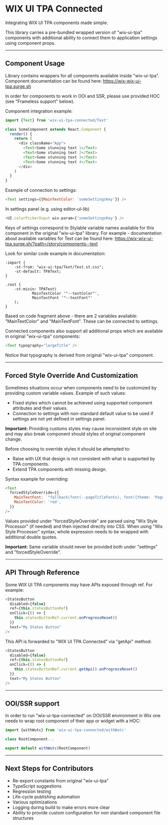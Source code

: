 # WIX UI TPA Connected

Integrating WIX UI TPA components made simple.

This library carries a pre-bundled wrapped version of "wix-ui-tpa" components with additional ability to connect them to application settings using component props.

---

## Component Usage

Library contains wrappers for all components available inside "wix-ui-tpa". Component documentation can be found here:
https://wix-wix-ui-tpa.surge.sh

In order for components to work in OOI and SSR, please use provided HOC (see "Frameless support" below).

Component integration example:

```javascript
import {Text} from 'wix-ui-tpa-connected/Text'

class SomeComponent extends React.Component {
  render() {
    return (
      <div className="App">
        <Text>Some stunning text 1</Text>
        <Text>Some stunning text 2</Text>
        <Text>Some stunning text 3</Text>
        <Text>Some stunning text 4</Text>
      </div>
    )
  }
}
```

Example of connection to settings:

```javascript
<Text settings={{MainTextColor: 'someSettingsKey'}} />
```

In settings panel (e.g. using editor-uI-lib)

```javascript
<UI.colorPickerInput wix-param={'someSettingsKey'} />
```

Keys of settings correspond to Stylable variable names available for this component in the original "wix-ui-tpa" library. For example - documentation about available variables for Text can be found here:
https://wix-wix-ui-tpa.surge.sh/?path=/story/components--text

Look for similar code example in documentation:

```
:import {
    -st-from: "wix-ui-tpa/Text/Text.st.css";
    -st-default: TPAText;
}

.root {
    -st-mixin: TPAText(
            MainTextColor '"--textColor"',
            MainTextFont '"--textFont"'
    );
}
```

Based on code fragment above - there are 2 variables available: "MainTextColor" and "MainTextFont". These can be connected to settings.

Connected components also support all additional props which are available in original "wix-ui-tpa" components:

```javascript
<Text typography="largeTitle" />
```

Notice that typography is derived from original "wix-ui-tpa" component.

---

## Forced Style Override And Customization

Sometimes situations occur when components need to be customized by providing custom variable values. Example of such values:

- Fixed styles which cannot be achieved using supported component attributes and their values.
- Connection to settings with non-standard default value to be used if settings are not yet defined in settings panel.

**Important:** Providing customs styles may cause inconsistent style on site and may also break component should styles of original component change.

Before choosing to override styles it should be attempted to:

- Raise with UX that design is not consistent with what is supported by TPA components.
- Extend TPA components with missing design.

Syntax example for overriding:

```javascript
<Text
  forcedStyleOverride={{
    MainTextFont: `"fallback(font(--pageTitleFonts), font({theme: 'Page-title', size: '26px'}))"`,
    MainTextColor: 'red',
  }}
/>
```

Values provided under "forcedStyleOverride" are parsed using "Wix Style Processor" (if needed) and then injected directly into CSS. When using "Wix Style Processor" syntax, whole expression needs to be wrapped with additional double quotes.

**Important:** Same variable should never be provided both under "settings" and "forcedStyleOverride".

---

## API Through Reference

Some WIX UI TPA components may have APIs exposed through ref. For example:

```javascript
<StatesButton
  disabled={false}
  ref={this.statesButtonRef}
  onClick={() => {
    this.statesButtonRef.current.onProgressReset()
  }}
  text="My States Button"
/>
```

This API is forwarded to "WIX UI TPA Connected" via "getApi" method:

```javascript
<StatesButton
  disabled={false}
  ref={this.statesButtonRef}
  onClick={() => {
    this.statesButtonRef.current.getApi().onProgressReset()
  }}
  text="My States Button"
/>
```

---

## OOI/SSR support

In order to run "wix-ui-tpa-connected" on OOI/SSR environment in Wix one needs to wrap root component of their app or widget with a HOC:

```javascript
import {withWutc} from 'wix-ui-tpa-connected/withWutc'

class RootComponent...

export default withWutc(RootComponent)
```

---

## Next Steps for Contributors

- Re-export constants from original "wix-ui-tpa"
- TypeScript suggestions
- Regression testing
- Life-cycle publishing automation
- Various optimizations
- Logging during build to make errors more clear
- Ability to provide custom configuration for non standard component file structures
